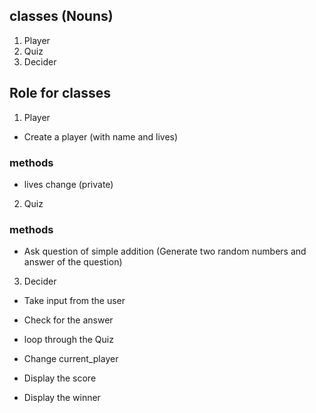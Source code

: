 ## classes (Nouns)

1. Player
2. Quiz
3. Decider

## Role for classes

1. Player

- Create a player (with name and lives) 
### methods
- lives change (private)

2. Quiz 
### methods 
- Ask question of simple addition (Generate two random numbers and answer of the question)

3. Decider

- Take input from the user

- Check for the answer

- loop through the Quiz

- Change current_player

- Display the score

- Display the winner